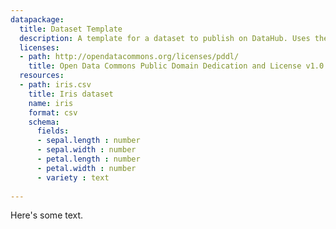 ```yaml
---
datapackage:
  title: Dataset Template
  description: A template for a dataset to publish on DataHub. Uses the Data Package metadata.
  licenses:
  - path: http://opendatacommons.org/licenses/pddl/
    title: Open Data Commons Public Domain Dedication and License v1.0
  resources:
  - path: iris.csv
    title: Iris dataset
    name: iris
    format: csv
    schema:
      fields:
      - sepal.length : number
      - sepal.width : number
      - petal.length : number
      - petal.width : number
      - variety : text
        
---
```


Here's some text.

